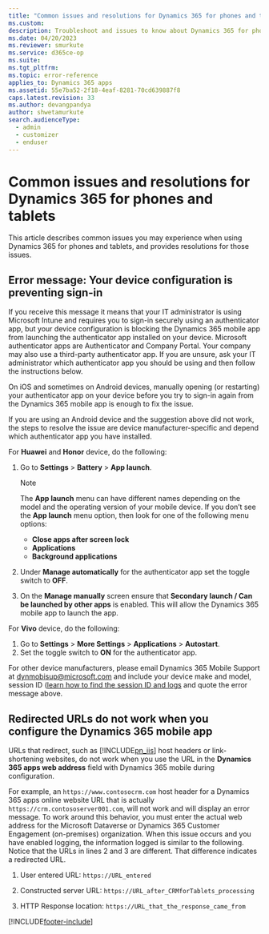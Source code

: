 ```yaml
---
title: "Common issues and resolutions for Dynamics 365 for phones and tablets | MicrosoftDocs"
ms.custom:
description: Troubleshoot and issues to know about Dynamics 365 for phones and tablets.
ms.date: 04/20/2023
ms.reviewer: smurkute
ms.service: d365ce-op
ms.suite:
ms.tgt_pltfrm:
ms.topic: error-reference
applies_to: Dynamics 365 apps
ms.assetid: 55e7ba52-2f18-4eaf-8281-70cd639887f8
caps.latest.revision: 33
ms.author: devangpandya
author: shwetamurkute
search.audienceType:
  - admin
  - customizer
  - enduser
---
```

# Common issues and resolutions for Dynamics 365 for phones and tablets

This article describes common issues you may experience when using Dynamics 365 for phones and tablets, and provides resolutions for those issues.

## Error message: Your device configuration is preventing sign-in

If you receive this message it means that your IT administrator is using Microsoft Intune and requires you to sign-in securely using an authenticator app, but your device configuration is blocking the Dynamics 365 mobile app from launching the authenticator app installed on your device. Microsoft authenticator apps are Authenticator and Company Portal. Your company may also use a third-party authenticator app. If you are unsure, ask your IT administrator which authenticator app you should be using and then follow the instructions below.

On iOS and sometimes on Android devices, manually opening (or restarting) your authenticator app on your device before you try to sign-in again from the Dynamics 365 mobile app is enough to fix the issue.
 
If you are using an Android device and the suggestion above did not work, the steps to resolve the issue are device manufacturer-specific and depend which authenticator app you have installed.

For **Huawei** and **Honor** device, do the following:

1. Go to **Settings** > **Battery** > **App launch**. 

    > [!NOTE]
    > The **App launch** menu can have different names depending on the model and the operating version of your mobile device. If you   don’t see the **App launch** menu option, then look for one of the following menu options:
    > 
    > - **Close apps after screen lock** 
    > - **Applications** 
    > - **Background applications**

2. Under **Manage automatically** for the authenticator app set the toggle switch to **OFF**.
3. On the **Manage manually** screen ensure that **Secondary launch / Can be launched by other apps** is enabled. This will allow the Dynamics 365 mobile app to launch the app.

For **Vivo** device, do the following:

1. Go to **Settings** > **More Settings** > **Applications** > **Autostart**.
2. Set the toggle switch to **ON** for the authenticator app.

For other device manufacturers, please email Dynamics 365 Mobile Support at dynmobisup@microsoft.com and include your device make and model, session ID ([learn how to find the session ID and logs](logs-session-id.md) and quote the error message above.


## Redirected URLs do not work when you configure the Dynamics 365 mobile app
URLs that redirect, such as [!INCLUDE[pn_iis](../includes/pn-iis.md)] host headers or link-shortening websites, do not work when you use the URL in the **Dynamics 365 apps web address** field with Dynamics 365 mobile during configuration.  
  
For example, an `https://www.contosocrm.com` host header for a Dynamics 365 apps online  website URL that is actually `https://crm.contososerver001.com`, will not work and will display an error message. To work around this behavior, you must enter the actual web address for the Microsoft Dataverse or Dynamics 365 Customer Engagement (on-premises) organization. When this issue occurs and you have enabled logging, the information logged is similar to the following. Notice that the URLs in lines 2 and 3 are different. That difference indicates a redirected URL.  
  
1.  User entered URL: `https://URL_entered`  
  
2.  Constructed server URL: `https://URL_after_CRMforTablets_processing`  
  
3.  HTTP Response location: `https://URL_that_the_response_came_from`  











   
   






[!INCLUDE[footer-include](../includes/footer-banner.md)]
